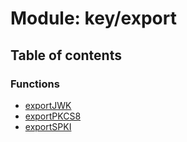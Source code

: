 # Module: key/export

## Table of contents

### Functions

- [exportJWK](../functions/key_export.exportJWK.md)
- [exportPKCS8](../functions/key_export.exportPKCS8.md)
- [exportSPKI](../functions/key_export.exportSPKI.md)

